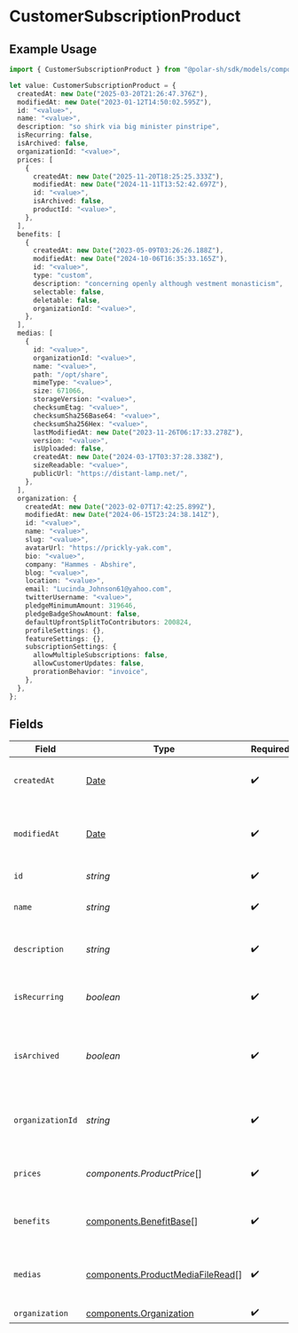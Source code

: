# CustomerSubscriptionProduct

## Example Usage

```typescript
import { CustomerSubscriptionProduct } from "@polar-sh/sdk/models/components/customersubscriptionproduct.js";

let value: CustomerSubscriptionProduct = {
  createdAt: new Date("2025-03-20T21:26:47.376Z"),
  modifiedAt: new Date("2023-01-12T14:50:02.595Z"),
  id: "<value>",
  name: "<value>",
  description: "so shirk via big minister pinstripe",
  isRecurring: false,
  isArchived: false,
  organizationId: "<value>",
  prices: [
    {
      createdAt: new Date("2025-11-20T18:25:25.333Z"),
      modifiedAt: new Date("2024-11-11T13:52:42.697Z"),
      id: "<value>",
      isArchived: false,
      productId: "<value>",
    },
  ],
  benefits: [
    {
      createdAt: new Date("2023-05-09T03:26:26.188Z"),
      modifiedAt: new Date("2024-10-06T16:35:33.165Z"),
      id: "<value>",
      type: "custom",
      description: "concerning openly although vestment monasticism",
      selectable: false,
      deletable: false,
      organizationId: "<value>",
    },
  ],
  medias: [
    {
      id: "<value>",
      organizationId: "<value>",
      name: "<value>",
      path: "/opt/share",
      mimeType: "<value>",
      size: 671066,
      storageVersion: "<value>",
      checksumEtag: "<value>",
      checksumSha256Base64: "<value>",
      checksumSha256Hex: "<value>",
      lastModifiedAt: new Date("2023-11-26T06:17:33.278Z"),
      version: "<value>",
      isUploaded: false,
      createdAt: new Date("2024-03-17T03:37:28.338Z"),
      sizeReadable: "<value>",
      publicUrl: "https://distant-lamp.net/",
    },
  ],
  organization: {
    createdAt: new Date("2023-02-07T17:42:25.899Z"),
    modifiedAt: new Date("2024-06-15T23:24:38.141Z"),
    id: "<value>",
    name: "<value>",
    slug: "<value>",
    avatarUrl: "https://prickly-yak.com",
    bio: "<value>",
    company: "Hammes - Abshire",
    blog: "<value>",
    location: "<value>",
    email: "Lucinda_Johnson61@yahoo.com",
    twitterUsername: "<value>",
    pledgeMinimumAmount: 319646,
    pledgeBadgeShowAmount: false,
    defaultUpfrontSplitToContributors: 200824,
    profileSettings: {},
    featureSettings: {},
    subscriptionSettings: {
      allowMultipleSubscriptions: false,
      allowCustomerUpdates: false,
      prorationBehavior: "invoice",
    },
  },
};
```

## Fields

| Field                                                                                         | Type                                                                                          | Required                                                                                      | Description                                                                                   |
| --------------------------------------------------------------------------------------------- | --------------------------------------------------------------------------------------------- | --------------------------------------------------------------------------------------------- | --------------------------------------------------------------------------------------------- |
| `createdAt`                                                                                   | [Date](https://developer.mozilla.org/en-US/docs/Web/JavaScript/Reference/Global_Objects/Date) | :heavy_check_mark:                                                                            | Creation timestamp of the object.                                                             |
| `modifiedAt`                                                                                  | [Date](https://developer.mozilla.org/en-US/docs/Web/JavaScript/Reference/Global_Objects/Date) | :heavy_check_mark:                                                                            | Last modification timestamp of the object.                                                    |
| `id`                                                                                          | *string*                                                                                      | :heavy_check_mark:                                                                            | The ID of the product.                                                                        |
| `name`                                                                                        | *string*                                                                                      | :heavy_check_mark:                                                                            | The name of the product.                                                                      |
| `description`                                                                                 | *string*                                                                                      | :heavy_check_mark:                                                                            | The description of the product.                                                               |
| `isRecurring`                                                                                 | *boolean*                                                                                     | :heavy_check_mark:                                                                            | Whether the product is a subscription tier.                                                   |
| `isArchived`                                                                                  | *boolean*                                                                                     | :heavy_check_mark:                                                                            | Whether the product is archived and no longer available.                                      |
| `organizationId`                                                                              | *string*                                                                                      | :heavy_check_mark:                                                                            | The ID of the organization owning the product.                                                |
| `prices`                                                                                      | *components.ProductPrice*[]                                                                   | :heavy_check_mark:                                                                            | List of prices for this product.                                                              |
| `benefits`                                                                                    | [components.BenefitBase](../../models/components/benefitbase.md)[]                            | :heavy_check_mark:                                                                            | List of benefits granted by the product.                                                      |
| `medias`                                                                                      | [components.ProductMediaFileRead](../../models/components/productmediafileread.md)[]          | :heavy_check_mark:                                                                            | List of medias associated to the product.                                                     |
| `organization`                                                                                | [components.Organization](../../models/components/organization.md)                            | :heavy_check_mark:                                                                            | N/A                                                                                           |